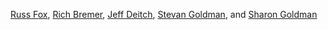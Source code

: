 [Russ Fox](mailto:russ@barge.org),
[Rich Bremer](mailto:omaholic@barge.org),
[Jeff Deitch](mailto:blofeld@barge.org),
[Stevan Goldman](mailto:goldie@barge.org),
and
[Sharon Goldman](mailto:sharon@barge.org)
